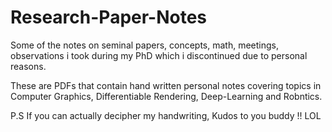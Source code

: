# Research-Paper-Notes
Some of the notes on seminal papers, concepts, math, meetings, observations i took during my PhD which i discontinued due to personal reasons.

These are PDFs that contain hand written personal notes covering topics in Computer Graphics, Differentiable Rendering, Deep-Learning and Robntics.


P.S If you can actually decipher my handwriting, Kudos to you buddy !! LOL
